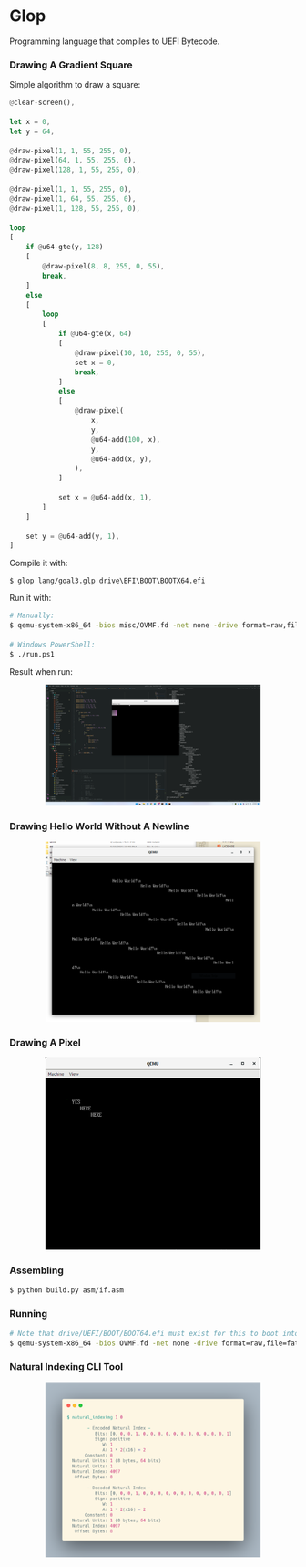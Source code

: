 # Glop

Programming language that compiles to UEFI Bytecode.

### Drawing A Gradient Square

Simple algorithm to draw a square:

```rust
@clear-screen(),

let x = 0,
let y = 64,

@draw-pixel(1, 1, 55, 255, 0),
@draw-pixel(64, 1, 55, 255, 0),
@draw-pixel(128, 1, 55, 255, 0),

@draw-pixel(1, 1, 55, 255, 0),
@draw-pixel(1, 64, 55, 255, 0),
@draw-pixel(1, 128, 55, 255, 0),

loop
[
    if @u64-gte(y, 128)
    [
        @draw-pixel(8, 8, 255, 0, 55),
        break,
    ]
    else
    [
        loop
        [
            if @u64-gte(x, 64)
            [
                @draw-pixel(10, 10, 255, 0, 55),
                set x = 0,
                break,
            ]
            else
            [
                @draw-pixel(
                    x,
                    y,
                    @u64-add(100, x),
                    y,
                    @u64-add(x, y),
                ),
            ]

            set x = @u64-add(x, 1),
        ]
    ]

    set y = @u64-add(y, 1),
]
```

Compile it with:

```
$ glop lang/goal3.glp drive\EFI\BOOT\BOOTX64.efi
```

Run it with:

```bash
# Manually:
$ qemu-system-x86_64 -bios misc/OVMF.fd -net none -drive format=raw,file=fat:rw:drive/

# Windows PowerShell:
$ ./run.ps1
```

Result when run:

<p align=center>
    <img
        src="misc/screenshots/12-07-2021-01 FINISHED PROJECT - GLOP PROGRAM RUNNING CORRECTLY .png"
        alt="Hello world program with purple square with gradient"
        width=75%
    >
</p>

### Drawing Hello World Without A Newline

<p align=center>
    <img
        src="misc/screenshots/10-03-21-01 JUMPING TO HELLO WORLD INDEFINITELY.PNG"
        alt="Hello World screenshot"
        width=75%
    >
</p>

### Drawing A Pixel

<p align=center>
    <img
        src="misc/screenshots/11-04-2021-02 GREEN PIXEL.png"
        alt="First green pixel on screen"
        width=75%
    >
</p>

### Assembling

```bash
$ python build.py asm/if.asm
```

### Running

```bash
# Note that drive/UEFI/BOOT/BOOT64.efi must exist for this to boot into it
$ qemu-system-x86_64 -bios OVMF.fd -net none -drive format=raw,file=fat:rw:drive/ -nographic
```

### Natural Indexing CLI Tool

<p align=center>
    <img
        src="misc/Natural Indexing.png"
        alt="Natural indexing tool output"
        width=75%
    >
</p>
